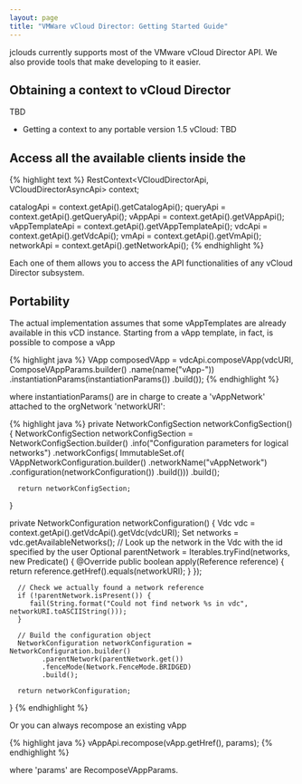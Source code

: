 ```yaml
---
layout: page
title: "VMWare vCloud Director: Getting Started Guide"
---
```


jclouds currently supports most of the VMware vCloud Director API. We also provide tools that make developing to it easier.

## Obtaining a context to vCloud Director
TBD

* Getting a context to any portable version 1.5 vCloud:
TBD

## Access all the available clients inside the 
{% highlight text %}
RestContext<VCloudDirectorApi, VCloudDirectorAsyncApi> context;

catalogApi = context.getApi().getCatalogApi();
queryApi = context.getApi().getQueryApi();
vAppApi = context.getApi().getVAppApi();
vAppTemplateApi = context.getApi().getVAppTemplateApi();
vdcApi = context.getApi().getVdcApi();
vmApi = context.getApi().getVmApi();
networkApi = context.getApi().getNetworkApi();
{% endhighlight %}

Each one of them allows you to access the API functionalities of any vCloud Director subsystem.

## Portability 
The actual implementation assumes that some vAppTemplates are already available in this vCD instance.
Starting from a vApp template, in fact, is possible to compose a vApp

{% highlight java %}
VApp composedVApp = vdcApi.composeVApp(vdcURI, ComposeVAppParams.builder()
  .name(name("vApp-"))
  .instantiationParams(instantiationParams())
  .build());
{% endhighlight %}

where instantiationParams() are in charge to create a 'vAppNetwork' attached to the orgNetwork 'networkURI':

{% highlight java %}
   private NetworkConfigSection networkConfigSection() {
      NetworkConfigSection networkConfigSection = NetworkConfigSection.builder()
            .info("Configuration parameters for logical networks")
            .networkConfigs(
                  ImmutableSet.of(
                        VAppNetworkConfiguration.builder()
                              .networkName("vAppNetwork")
                              .configuration(networkConfiguration())
                              .build()))
            .build();

      return networkConfigSection;
   }

   private NetworkConfiguration networkConfiguration() {
      Vdc vdc = context.getApi().getVdcApi().getVdc(vdcURI);
      Set<Reference> networks = vdc.getAvailableNetworks();
      // Look up the network in the Vdc with the id specified by the user
      Optional<Reference> parentNetwork = Iterables.tryFind(networks, new Predicate<Reference>() {
         @Override
         public boolean apply(Reference reference) {
            return reference.getHref().equals(networkURI);
         }
      });

      // Check we actually found a network reference
      if (!parentNetwork.isPresent()) {
         fail(String.format("Could not find network %s in vdc", networkURI.toASCIIString()));
      }

      // Build the configuration object
      NetworkConfiguration networkConfiguration = NetworkConfiguration.builder()
            .parentNetwork(parentNetwork.get())
            .fenceMode(Network.FenceMode.BRIDGED)
            .build();

      return networkConfiguration;
   }
{% endhighlight %}

Or you can always recompose an existing vApp

{% highlight java %}
vAppApi.recompose(vApp.getHref(), params);
{% endhighlight %}

where 'params' are RecomposeVAppParams.
